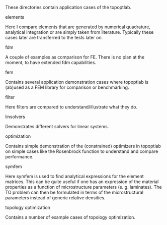 These directories contain application cases of the topoptlab. 

elements

Here I compare elements that are generated by numerical quadrature, analytical 
integration or are simply taken from literature. Typically these cases later 
are transferred to the tests later on.

fdm

A couple of examples as comparison for FE. There is no plan at the moment, to 
have extended fdm capabilities.

fem 

Contains several application demonstration cases where topoptlab is (ab)used as 
a FEM library for comparison or benchmarking.

filter

Here filters are compared to understand/illustrate what they do.

linsolvers

Demonstrates different solvers for linear systems. 

optimization 

Contains simple demonstration of the (constrained) optimizers in topoptlab on
simple cases like the Rosenbrock function to understand and compare performance.

symfem

Here symfem is used to find analytical expressions for the element matrices. 
This can be quite useful if one has an expression of the material properties 
as a function of microstructure parameters (e. g. laminates). The TO problem 
can then be formulated in terms of the microstructural parameters instead of 
generic relative densities.


topology optimization

Contains a number of example cases of topology optimization.

